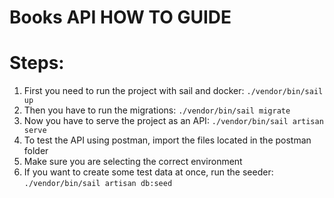 # Books API HOW TO GUIDE

# Steps:

1. First you need to run the project with sail and docker: `./vendor/bin/sail up`
2. Then you have to run the migrations: `./vendor/bin/sail migrate`
3. Now you have to serve the project as an API: `./vendor/bin/sail artisan serve`
4. To test the API using postman, import the files located in the postman folder
5. Make sure you are selecting the correct environment
6. If you want to create some test data at once, run the seeder: `./vendor/bin/sail artisan db:seed`
